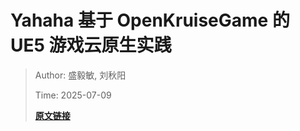 # Yahaha 基于 OpenKruiseGame 的 UE5 游戏云原生实践

> Author: 盛毅敏, 刘秋阳
>
> Time: 2025-07-09
>
> **[原文链接](https://mp.weixin.qq.com/s/8fvoRG4nQR4TllQyGn8IFQ)**